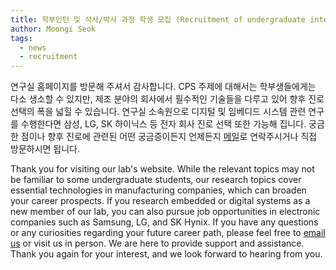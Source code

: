 ```yaml
---
title: 학부인턴 및 석사/박사 과정 학생 모집 (Recruitment of undergraduate interns and master's/doctoral students)
author: Moongi Seok
tags:
  - news
  - recruitment
---
```


연구실 홈페이지를 방문해 주셔서 감사합니다. 
CPS 주제에 대해서는 학부생들에게는 다소 생소할 수 있지만, 제조 분야의 회사에서 필수적인 기술들을 다루고 있어 향후 진로 선택의 폭을 넓힐 수 있습니다. 
연구실 소속원으로 디지털 및 임베디드 시스템 관련 연구를 수행한다면 삼성, LG, SK 하이닉스 등 전자 회사 진로 선택 또한 가능해 집니다. 
궁금한 점이나 향후 진로에 관련된 어떤 궁금증이든지 언제든지 [메일](mailto:mgseok@dgu.ac.kr)로 연락주시거나 직접 방문하시면 됩니다. 


Thank you for visiting our lab's website.
While the relevant topics may not be familiar to some undergraduate students, our research topics cover essential technologies in manufacturing companies, which can broaden your career prospects.
If you research embedded or digital systems as a new member of our lab, you can also pursue job opportunities in electronic companies such as Samsung, LG, and SK Hynix.
If you have any questions or any curiosities regarding your future career path, please feel free to [email us](mailto:mgseok@dgu.ac.kr) or visit us in person. We are here to provide support and assistance.
Thank you again for your interest, and we look forward to hearing from you.
